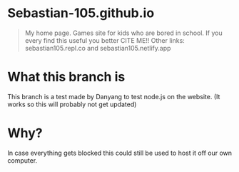 # Sebastian-105.github.io
> My home page. Games site for kids who are bored in school. If you every find this useful you better CITE ME!!  Other links: sebastian105.repl.co and sebastian105.netlify.app

# What this branch is
This branch is a test made by Danyang to test node.js on the website. (It works so this will probably not get updated)

# Why?
In case everything gets blocked this could still be used to host it off our own computer.
